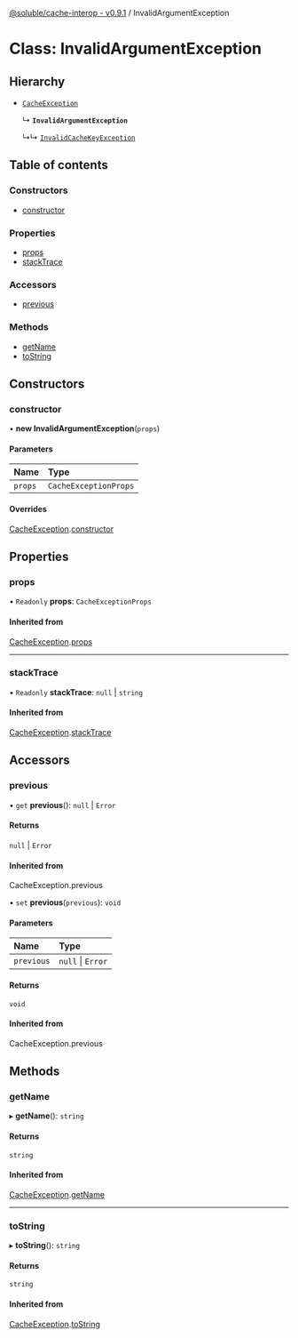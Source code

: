 [@soluble/cache-interop - v0.9.1](../README.md) / InvalidArgumentException

# Class: InvalidArgumentException

## Hierarchy

- [`CacheException`](CacheException.md)

  ↳ **`InvalidArgumentException`**

  ↳↳ [`InvalidCacheKeyException`](InvalidCacheKeyException.md)

## Table of contents

### Constructors

- [constructor](InvalidArgumentException.md#constructor)

### Properties

- [props](InvalidArgumentException.md#props)
- [stackTrace](InvalidArgumentException.md#stacktrace)

### Accessors

- [previous](InvalidArgumentException.md#previous)

### Methods

- [getName](InvalidArgumentException.md#getname)
- [toString](InvalidArgumentException.md#tostring)

## Constructors

### constructor

• **new InvalidArgumentException**(`props`)

#### Parameters

| Name | Type |
| :------ | :------ |
| `props` | `CacheExceptionProps` |

#### Overrides

[CacheException](CacheException.md).[constructor](CacheException.md#constructor)

## Properties

### props

• `Readonly` **props**: `CacheExceptionProps`

#### Inherited from

[CacheException](CacheException.md).[props](CacheException.md#props)

___

### stackTrace

• `Readonly` **stackTrace**: ``null`` \| `string`

#### Inherited from

[CacheException](CacheException.md).[stackTrace](CacheException.md#stacktrace)

## Accessors

### previous

• `get` **previous**(): ``null`` \| `Error`

#### Returns

``null`` \| `Error`

#### Inherited from

CacheException.previous

• `set` **previous**(`previous`): `void`

#### Parameters

| Name | Type |
| :------ | :------ |
| `previous` | ``null`` \| `Error` |

#### Returns

`void`

#### Inherited from

CacheException.previous

## Methods

### getName

▸ **getName**(): `string`

#### Returns

`string`

#### Inherited from

[CacheException](CacheException.md).[getName](CacheException.md#getname)

___

### toString

▸ **toString**(): `string`

#### Returns

`string`

#### Inherited from

[CacheException](CacheException.md).[toString](CacheException.md#tostring)

